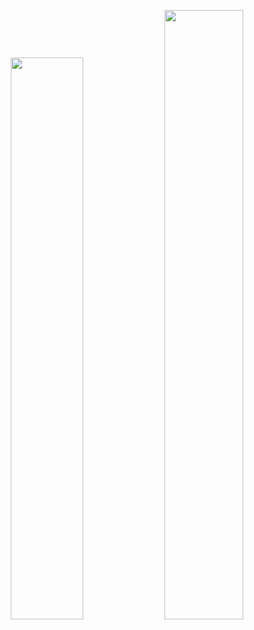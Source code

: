 <p align="center">
    <a href="https://leetcode.com/cvet-anov/"><img width="48%" src="https://leetcode.card.workers.dev/cvet-anov?theme=dark&font=baloo&extension=null"></a>
    <a href="https://github.com/cvet-anov"><img width="50%" src="https://github-readme-stats.vercel.app/api/top-langs/?username=cvet-anov&theme=dark&hide=html,css,cmake&layout=compact&langs_count=5&bg_color=101010&hide_title=true"></a>
</p>
